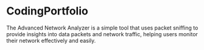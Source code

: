 # CodingPortfolio
The Advanced Network Analyzer is a simple tool that uses packet sniffing to provide insights into data packets and network traffic, helping users monitor their network effectively and easily.



